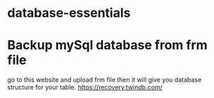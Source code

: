 # database-essentials

# Backup mySql database from frm file
go to this website and upload frm file then it will give you database structure for your table.
https://recovery.twindb.com/
